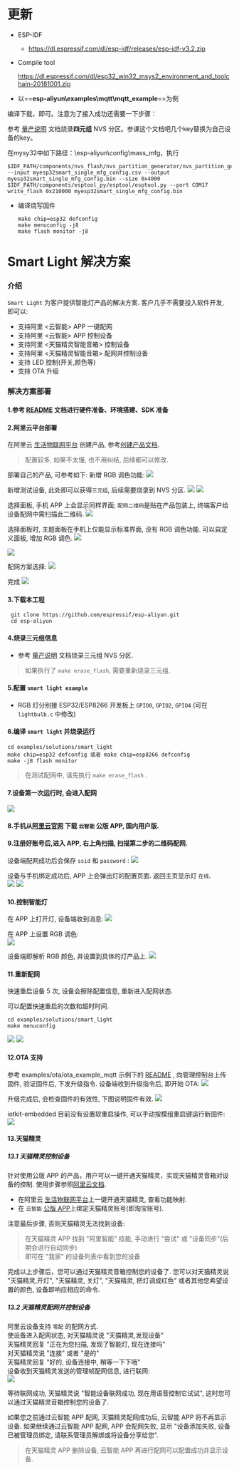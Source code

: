 # 更新

- ESP-IDF

  - https://dl.espressif.com/dl/esp-idf/releases/esp-idf-v3.2.zip

- Compile tool

  https://dl.espressif.com/dl/esp32_win32_msys2_environment_and_toolchain-20181001.zip

- 以==**esp-aliyun\examples\mqtt\mqtt_example**==为例 

编译下载，即可。注意为了接入成功还需要一下步骤：

参考 [量产说明](https://github.com/espressif/esp-aliyun/blob/master/config/mass_mfg/README.md) 文档烧录**四元组** NVS 分区。参课这个文档吧几个key替换为自己设备的key。

在mysy32中如下路径：\esp-aliyun\config\mass_mfg，执行 

```
$IDF_PATH/components/nvs_flash/nvs_partition_generator/nvs_partition_gen.py --input myesp32smart_single_mfg_config.csv --output myesp32smart_single_mfg_config.bin --size 0x4000 
$IDF_PATH/components/esptool_py/esptool/esptool.py --port COM17 write_flash 0x210000 myesp32smart_single_mfg_config.bin
```

- 编译烧写固件

  ```
  make chip=esp32 defconfig
  make menuconfig -j8
  make flash monitor -j8
  ```





# Smart Light 解决方案

### 介绍
`Smart Light` 为客户提供智能灯产品的解决方案. 客户几乎不需要投入软件开发, 即可以:  
- 支持阿里 <云智能> APP 一键配网
- 支持阿里 <云智能> APP 控制设备
- 支持阿里 <天猫精灵智能音箱> 控制设备
- 支持阿里 <天猫精灵智能音箱> 配网并控制设备
- 支持 LED 控制(开关,颜色等)
- 支持 OTA 升级

### 解决方案部署
#### 1.参考 [README](../../../README.md) 文档进行硬件准备、环境搭建、SDK 准备

#### 2.阿里云平台部署
在阿里云 [生活物联网平台](https://living.aliyun.com/#/) 创建产品, 参考[创建产品文档](https://living.aliyun.com/doc#readygo.html).
> 配置较多, 如果不太懂, 也不用纠结, 后续都可以修改.

部署自己的产品, 可参考如下:
新增 RGB 调色功能:
![](_static/p1.png)

新增测试设备, 此处即可以获得`三元组`, 后续需要烧录到 NVS 分区.
![](_static/p2.png)
![](_static/p3.png)

选择面板, 手机 APP 上会显示同样界面; `配网二维码`是贴在产品包装上, 终端客户给设备配网中需扫描此二维码.
![](_static/p4.png)

选择面板时, 主题面板在手机上仅能显示标准界面, 没有 RGB 调色功能. 可以自定义面板, 增加 RGB 调色.
![](_static/p5.png)

![](_static/p6.png)

配网方案选择:
![](_static/p7.png)

完成
![](_static/p8.png)

#### 3.下载本工程
   ```
    git clone https://github.com/espressif/esp-aliyun.git
    cd esp-aliyun
   ```

#### 4.烧录三元组信息
- 参考 [量产说明](../../../config/mass_mfg/README.md) 文档烧录三元组 NVS 分区.

> 如果执行了 `make erase_flash`, 需要重新烧录三元组.

#### 5.配置 `smart light example`
- RGB 灯分别接 ESP32/ESP8266 开发板上 `GPIO0`, `GPIO2`, `GPIO4` (可在 `lightbulb.c` 中修改)

#### 6.编译 `smart light` 并烧录运行
```
cd examples/solutions/smart_light
make chip=esp32 defconfig 或者 make chip=esp8266 defconfig
make -j8 flash monitor
```

> 在测试配网中, 请先执行 `make erase_flash` .

#### 7.设备第一次运行时, 会进入配网

![](_static/p9.png)

#### 8.手机从[阿里云官网](https://living.aliyun.com/doc#muti-app.html) 下载 `云智能` 公版 APP, 国内用户版.

#### 9.注册好账号后,进入 APP, 右上角扫描, 扫描第二步的二维码配网.
设备端配网成功后会保存 `ssid` 和 `password` :
![](_static/p10.png)

设备与手机绑定成功后, APP 上会弹出灯的配置页面. 返回主页显示灯 `在线`.  
![](_static/p11.png)
![](_static/p12.png)

#### 10.控制智能灯

在 APP 上打开灯, 设备端收到消息:
![](_static/p13.png)

在 APP 上设置 RGB 调色:  
![](_static/p14.png)

设备端即解析 RGB 颜色, 并设置到具体的灯产品上.
![](_static/p15.png)

#### 11.重新配网
快速重启设备 5 次, 设备会擦除配置信息, 重新进入配网状态.

可以配置快速重启的次数和超时时间.
```
cd examples/solutions/smart_light
make menuconfig
```
![](_static/p20.png)
![](_static/p21.png)

#### 12.OTA 支持
参考 examples/ota/ota_example_mqtt 示例下的 [README](../../ota/ota_example_mqtt/README.md) , 向管理控制台上传固件, 验证固件后, 下发升级指令.
设备端收到升级指令后, 即开始 OTA:
![](_static/p16.png)

升级完成后, 会检查固件的有效性, 下图说明固件有效.
![](_static/p17.png)

iotkit-embedded 目前没有设置软重启操作, 可以手动按模组重启键运行新固件:
![](_static/p18.png)

#### 13.天猫精灵
##### 13.1 天猫精灵控制设备
针对使用公版 APP 的产品，用户可以一键开通天猫精灵，实现天猫精灵音箱对设备的控制. 使用步骤参照[阿里云文档](https://living.aliyun.com/doc#TmallGenie.html).
- 在阿里云 [生活物联网平台](https://living.aliyun.com/#/)上一键开通天猫精灵, 查看功能映射.
- 在 `云智能` [公版 APP]((https://living.aliyun.com/doc#muti-app.html))上绑定天猫精灵账号(即淘宝账号).  

注意最后步骤, 否则天猫精灵无法找到设备:
> 在天猫精灵 APP 找到 "阿里智能" 技能, 手动进行 "尝试" 或 "设备同步"(后期会进行自动同步)  
> 即可在 "我家" 的设备列表中看到您的设备

完成以上步骤后，您可以通过天猫精灵音箱控制您的设备了. 您可以对天猫精灵说 "天猫精灵,开灯", "天猫精灵, 关灯", "天猫精灵, 把灯调成红色" 或者其他您希望设置的颜色, 设备即响应相应的命令.

##### 13.2 天猫精灵配网并控制设备
阿里云设备支持 `零配` 的配网方式.  
使设备进入配网状态, 对天猫精灵说 "天猫精灵,发现设备"  
天猫精灵回复 "正在为您扫描, 发现了智能灯, 现在连接吗"  
对天猫精灵说 "连接" 或者 "是的"  
天猫精灵回复 "好的, 设备连接中, 稍等一下下哦"  
设备收到天猫精灵发送的管理帧配网信息, 进行联网:  
![](_static/p19.png)

等待联网成功, 天猫精灵说 "智能设备联网成功, 现在用语音控制它试试", 这时您可以通过天猫精灵音箱控制您的设备了.

如果您之前通过云智能 APP 配网, 天猫精灵配网成功后, 云智能 APP 将不再显示设备. 如果继续通过云智能 APP 配网, APP 会配网失败, 显示 "设备添加失败, 设备已被管理员绑定, 请联系管理员解绑或将设备分享给您". 

> 在天猫精灵 APP 删除设备, 云智能 APP 再进行配网可以配置成功并显示设备.